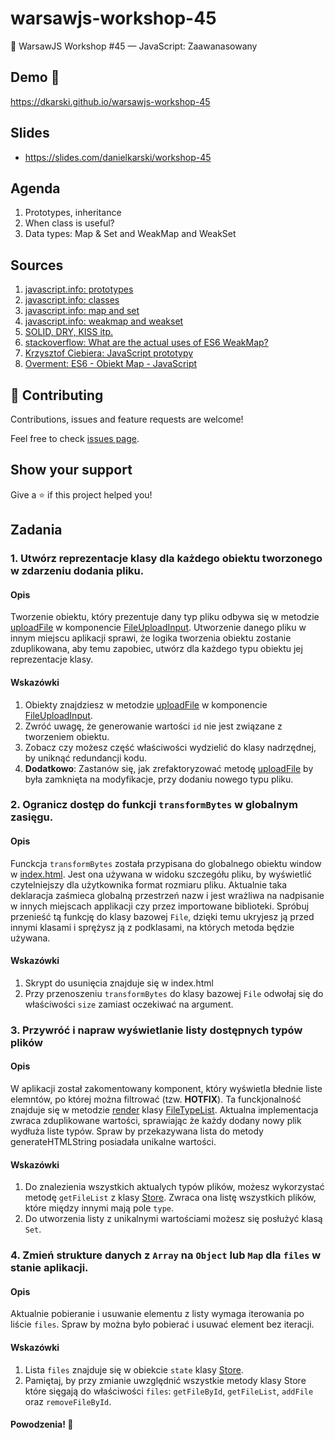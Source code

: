 # warsawjs-workshop-45

📁 WarsawJS Workshop #45 — JavaScript: Zaawanasowany


## Demo 🎉

<https://dkarski.github.io/warsawjs-workshop-45>


## Slides

- <https://slides.com/danielkarski/workshop-45>


## Agenda
1. Prototypes, inheritance
1. When class is useful?
1. Data types: Map & Set and WeakMap and WeakSet


## Sources
1. [javascript.info: prototypes](https://javascript.info/prototypes)
1. [javascript.info: classes](https://javascript.info/classes)
1. [javascript.info: map and set](https://javascript.info/map-set)
1. [javascript.info: weakmap and weakset](http://javascript.info/weakmap-weakset)
1. [SOLID, DRY, KISS itp.](https://devcave.pl/notatnik-juniora/zasady-projektowania-kodu)
1. [stackoverflow: What are the actual uses of ES6 WeakMap?](https://stackoverflow.com/questions/29413222/what-are-the-actual-uses-of-es6-weakmap)
1. [Krzysztof Ciebiera: JavaScript prototypy](https://www.youtube.com/watch?v=8C4GcoPeFj8&amp;list=PL1zPcOuyA-yZl4SXHgGhdy7gwRpH9F2eB&amp;index=3&amp;t=0s)
1. [Overment: ES6 - Obiekt Map - JavaScript](https://youtu.be/NV54JW_PaeA)


## 🤝 Contributing

Contributions, issues and feature requests are welcome!

Feel free to check [issues page](https://dkarski.github.io/warsawjs-workshop-45/issues/).


## Show your support

Give a ⭐️ if this project helped you!


## Zadania

### 1. Utwórz reprezentacje klasy dla każdego obiektu tworzonego w zdarzeniu dodania pliku.

#### Opis

Tworzenie obiektu, który prezentuje dany typ pliku odbywa się w metodzie [uploadFile](https://github.com/dkarski/warsawjs-workshop-45/blob/master/src/app/file-manager/file-upload-input/file-upload-input.js#L19) w komponencie [FileUploadInput](https://github.com/dkarski/warsawjs-workshop-45/blob/master/src/app/file-manager/file-upload-input/file-upload-input.js#L14).
Utworzenie danego pliku w innym miejscu aplikacji sprawi, że logika tworzenia obiektu zostanie zduplikowana, aby temu zapobiec,
utwórz dla każdego typu obiektu jej reprezentacje klasy.

#### Wskazówki

1. Obiekty znajdziesz w metodzie [uploadFile](https://github.com/dkarski/warsawjs-workshop-45/blob/master/src/app/file-manager/file-upload-input/file-upload-input.js#L19) w komponencie [FileUploadInput](https://github.com/dkarski/warsawjs-workshop-45/blob/master/src/app/file-manager/file-upload-input/file-upload-input.js#L14).
1. Zwróć uwagę, że generowanie wartości `id` nie jest związane z tworzeniem obiektu.
1. Zobacz czy możesz część właściwości wydzielić do klasy nadrzędnej, by uniknąć redundancji kodu.
1. **Dodatkowo**: Zastanów się, jak zrefaktoryzować metodę [uploadFile](https://github.com/dkarski/warsawjs-workshop-45/blob/master/src/app/file-manager/file-upload-input/file-upload-input.js#L19) by była zamknięta na modyfikacje,
   przy dodaniu nowego typu pliku.


### 2. Ogranicz dostęp do funkcji `transformBytes` w globalnym zasięgu.

#### Opis

Funckcja `transformBytes` została przypisana do globalnego obiektu window w [index.html](https://github.com/dkarski/warsawjs-workshop-45/blob/master/index.html#L32). Jest ona używana w widoku szczegółu
pliku, by wyświetlić czytelniejszy dla użytkownika format rozmiaru pliku. Aktualnie taka deklaracja zaśmieca globalną
przestrzeń nazw i jest wrażliwa na nadpisanie w innych miejscach applikacji czy przez importowane biblioteki. Spróbuj przenieść tą funkcję
do klasy bazowej `File`, dzięki temu ukryjesz ją przed innymi klasami i sprężysz ją z podklasami, na których metoda będzie używana.


#### Wskazówki

1. Skrypt do usunięcia znajduje się w index.html
1. Przy przenoszeniu `transformBytes` do klasy bazowej `File` odwołaj się do właściwości `size` zamiast oczekiwać na argument.


### 3. Przywróć i napraw wyświetlanie listy dostępnych typów plików 

#### Opis

W aplikacji został zakomentowany komponent, który wyświetla błednie liste elemntów, po której można
filtrować (tzw. **HOTFIX**). Ta funckjonalność znajduje się w metodzie [render](https://github.com/dkarski/warsawjs-workshop-45/blob/master/src/app/file-manager/file-type-list/file-type-list.js#L34) klasy [FileTypeList](https://github.com/dkarski/warsawjs-workshop-45/blob/master/src/app/file-manager/file-type-list/file-type-list.js#L4). Aktualna implementacja
zwraca zduplikowane wartości, sprawiając że każdy dodany nowy plik wydłuża liste typów. Spraw by przekazywana lista 
do metody generateHTMLString posiadała unikalne wartości.  

#### Wskazówki

1. Do znalezienia wszystkich aktualych typów plików, możesz wykorzystać metodę `getFileList` z klasy [Store](https://github.com/dkarski/warsawjs-workshop-45/blob/master/src/store/store.js). Zwraca ona listę
wszystkich plików, które między innymi mają pole `type`.
1. Do utworzenia listy z unikalnymi wartościami możesz się posłużyć klasą `Set`.


### 4. Zmień strukture danych z `Array` na `Object` lub `Map` dla `files` w stanie aplikacji.

#### Opis

Aktualnie pobieranie i usuwanie elementu z listy wymaga iterowania po liście `files`. Spraw by można było pobierać
i usuwać element bez iteracji.  

#### Wskazówki

1. Lista `files` znajduje się w obiekcie `state` klasy [Store](https://github.com/dkarski/warsawjs-workshop-45/blob/master/src/store/store.js).
1. Pamiętaj, by przy zmianie uwzględnić wszystkie metody klasy Store które sięgają do właściwości `files`: `getFileById`,
`getFileList`, `addFile` oraz `removeFileById`.



#### Powodzenia! 💪
